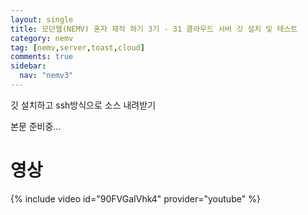 ```yaml
---
layout: single
title: 모던웹(NEMV) 혼자 제작 하기 3기 - 31 클라우드 서버 깃 설치 및 테스트
category: nemv
tag: [nemv,server,toast,cloud]
comments: true
sidebar:
  nav: "nemv3"
---
```


깃 설치하고 ssh방식으로 소스 내려받기

본문 준비중...

# 영상

{% include video id="90FVGaIVhk4" provider="youtube" %}   




